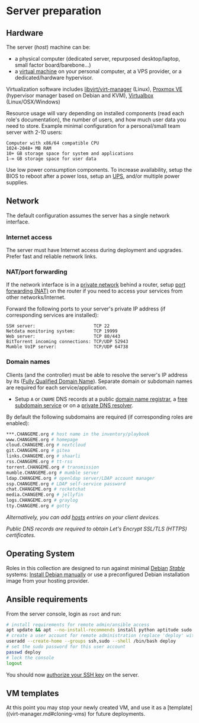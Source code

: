 # Server preparation

## Hardware

The server (_host_) machine can be:
 - a physical computer (dedicated server, repurposed desktop/laptop, small factor board/barebone...)
 - a [virtual machine](https://en.wikipedia.org/wiki/Virtualization) on your personal computer, at a VPS provider, or a dedicated/hardware hypervisor.

Virtualization software includes [libvirt/virt-manager](virt-manager.md) (Linux), [Proxmox VE](https://en.wikipedia.org/wiki/Proxmox_Virtual_Environment) (hypervisor manager based on Debian and KVM), [Virtualbox](https://en.wikipedia.org/wiki/VirtualBox) (Linux/OSX/Windows)

Resource usage will vary depending on installed components (read each role's documentation), the number of users, and how much user data you need to store. Example minimal configuration for a personal/small team server with 2-10 users:

```
Computer with x86/64 compatible CPU
1024-2048+ MB RAM
10+ GB storage space for system and applications
1-∞ GB storage space for user data
```

Use low power consumption components. To increase availability, setup the BIOS to reboot after a power loss, setup an [UPS](https://en.wikipedia.org/wiki/Uninterruptible_power_supply), and/or multiple power supplies.


## Network

The default configuration assumes the server has a single network interface.


### Internet access

The server must have Internet access during deployment and upgrades. Prefer fast and reliable network links. 


### NAT/port forwarding

If the network interface is in a [private network](https://en.wikipedia.org/wiki/Private_network#Private_IPv4_addresses) behind a router, setup [port forwarding (NAT)](https://en.wikipedia.org/wiki/Port_forwarding) on the router if you need to access your services from other networks/Internet.

Forward the following ports to your server's private IP address (if corresponding services are installed):

```
SSH server:                      TCP 22
Netdata monitoring system:       TCP 19999
Web server:                      TCP 80/443
BitTorrent incoming connections: TCP/UDP 52943
Mumble VoIP server:              TCP/UDP 64738
```

### Domain names

Clients (and the controller) must be able to resolve the server's IP address by its ([Fully Qualified Domain Name](https://en.wikipedia.org/wiki/Fully_qualified_domain_name)). Separate domain or subdomain names are required for each service/application.

- Setup `A` or `CNAME` DNS records at a public [domain name registrar](https://en.wikipedia.org/wiki/Domain_name_registrar),
a [free subdomain service](https://freedns.afraid.org/domain/registry/) or on a [private DNS resolver](PFSENSE.md#dns).

By default the following subdomains are required (if corresponding roles are enabled):

```bash
***.CHANGEME.org # host name in the inventory/playbook
www.CHANGEME.org # homepage
cloud.CHANGEME.org # nextcloud
git.CHANGEME.org # gitea
links.CHANGEME.org # shaarli
rss.CHANGEME.org # tt-rss
torrent.CHANGEME.org # transmission
mumble.CHANGEME.org # mumble server
ldap.CHANGEME.org # openldap server/LDAP account manager
ssp.CHANGEME.org # LDAP self-service password
chat.CHANGEME.org # rocketchat
media.CHANGEME.org # jellyfin
logs.CHANGEME.org # graylog
tty.CHANGEME.org # gotty
```

_Alternatively, you can add [hosts](https://en.wikipedia.org/wiki/Hosts_%28file%29) entries on your client devices._

_Public DNS records are required to obtain Let's Encrypt SSL/TLS (HTTPS) certificates._


## Operating System

Roles in this collection are designed to run against minimal [Debian](https://www.debian.org/) [_Stable_](https://wiki.debian.org/DebianStable) systems: [Install Debian manually](DEBIAN.md) or use a preconfigured Debian installation image from your hosting provider.


## Ansible requirements

From the server console, login as `root` and run:

```bash
# install requirements for remote admin/ansible access
apt update && apt --no-install-recommends install python aptitude sudo openssh-server
# create a user account for remote administration (replace 'deploy' with the desired account name)
useradd --create-home --groups ssh,sudo --shell /bin/bash deploy
# set the sudo password for this user account
passwd deploy
# lock the console
logout
```

You should now [authorize your SSH key](controller-preparation.md) on the server.


## VM templates

At this point you may stop your newly created VM, and use it as a [template]((virt-manager.md#cloning-vms) for future deployments.
